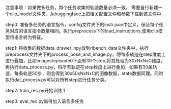 注意事项：如果做多任务，每个任务收集的轨迹数量必须一致。
需要自行新建一个clip_model文件夹，从huggingface上把相关配置文件和参数下载到该文件中

step0: 准备多任务的语言指令，config文件夹下的instr.json中定义，保证每个任务对应的语言指令数量相同。执行preprocess下的load_instructions,使用clip模型将语言转为特征。


step1: 将收集的数据data_drawer_npy放到rlbench_data文件夹中，执行preprocess文件夹下的process_pose_and_image.py，将每条轨迹在step维度上进行叠加，比如images/episode0下面有30个step,将其处理为30xNxNxC维度。
再执行data_process.py，将所有轨迹在step维度上进行叠加，如果有30条轨迹，每条轨迹50步，则会得到30x50xNxNxC的图像数据，state数据同理。同时执行dat_process.py可以对所有step进行任务分类。

step2: train_rec.py开始训练,1

step3: eval_rec.py尚待加入语言多任务